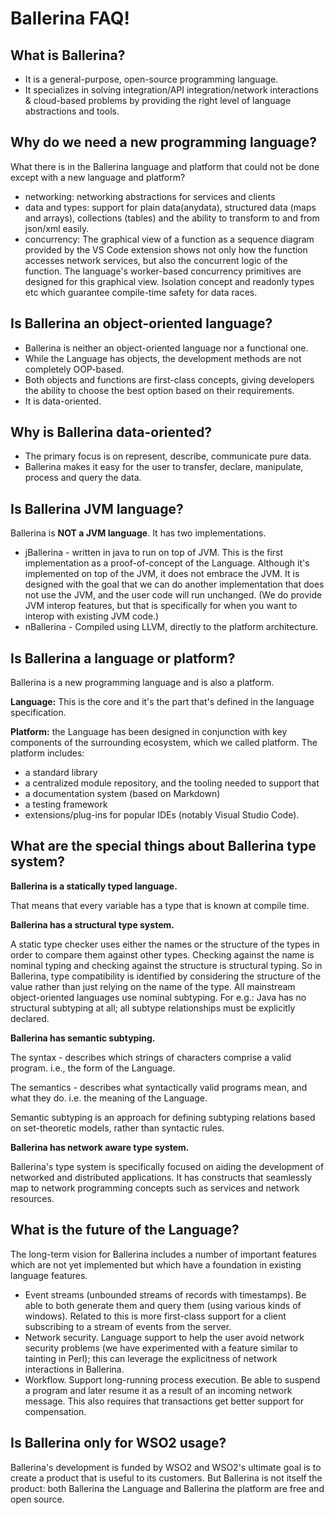 # Ballerina FAQ!

## What is Ballerina?

- It is a general-purpose, open-source programming language. 
- It specializes in solving integration/API integration/network interactions & cloud-based problems by providing the right level of language abstractions and tools.

## Why do we need a new programming language?

What there is in the Ballerina language and platform that could not be done except with a new language and platform?

- networking: networking abstractions for services and clients
- data and types: support for plain data(anydata), structured data (maps and arrays), collections (tables) and the ability to transform to and from json/xml easily. 
- concurrency: The graphical view of a function as a sequence diagram provided by the VS Code extension shows not only how the function accesses network services, but also the concurrent logic of the function. The language's worker-based concurrency primitives are designed for this graphical view. Isolation concept and readonly types etc which guarantee compile-time safety for data races. 

## Is Ballerina an object-oriented language?

- Ballerina is neither an object-oriented language nor a functional one.
- While the Language has objects, the development methods are not completely OOP-based.
- Both objects and functions are first-class concepts, giving developers the ability to choose the best option based on their requirements.
- It is data-oriented.

## Why is Ballerina data-oriented?

- The primary focus is on represent, describe, communicate pure data.
- Ballerina makes it easy for the user to transfer, declare, manipulate, process and query the data.

## Is Ballerina JVM language?

Ballerina is **NOT a JVM language**.
It has two implementations.
- jBallerina - written in java to run on top of JVM. This is the first implementation as a proof-of-concept of the Language. Although it's implemented on top of the JVM, it does not embrace the JVM. It is designed with the goal that we can do another implementation that does not use the JVM, and the user code will run unchanged. (We do provide JVM interop features, but that is specifically for when you want to interop with existing JVM code.)
- nBallerina - Compiled using LLVM, directly to the platform architecture.

## Is Ballerina a language or platform?

Ballerina is a new programming language and is also a platform.

**Language:** This is the core and it's the part that's defined in the language specification.

**Platform:** the Language has been designed in conjunction with key components of the surrounding ecosystem, which we called platform. 
The platform includes:
- a standard library
- a centralized module repository, and the tooling needed to support that
- a documentation system (based on Markdown)
- a testing framework
- extensions/plug-ins for popular IDEs (notably Visual Studio Code).
 
## What are the special things about Ballerina type system?

**Ballerina is a statically typed language.**

That means that every variable has a type that is known at compile time. 

**Ballerina has a structural type system.**

A static type checker uses either the names or the structure of the types in order to compare them against other types. Checking against the name is nominal typing and checking against the structure is structural typing. So in Ballerina, type compatibility is identified by considering the structure of the value rather than just relying on the name of the type. All mainstream object-oriented languages use nominal subtyping. For e.g.: Java has no structural subtyping at all; all subtype relationships must be explicitly declared. 

**Ballerina has semantic subtyping.**

The syntax - describes which strings of characters comprise a valid program. i.e., the form of the Language. 

The semantics - describes what syntactically valid programs mean, and what they do. i.e. the meaning of the Language. 

Semantic subtyping is an approach for defining subtyping relations based on set-theoretic models, rather than syntactic rules.

**Ballerina has network aware type system.** 

Ballerina's type system is specifically focused on aiding the development of networked and distributed applications. It has constructs that seamlessly map to network programming concepts such as services and network resources.

## What is the future of the Language?

The long-term vision for Ballerina includes a number of important features which are not yet implemented but which have a foundation in existing language features.
- Event streams (unbounded streams of records with timestamps). Be able to both generate them and query them (using various kinds of windows). Related to this is more first-class support for a client subscribing to a stream of events from the server.
- Network security. Language support to help the user avoid network security problems (we have experimented with a feature similar to tainting in Perl); this can leverage the explicitness of network interactions in Ballerina.
- Workflow. Support long-running process execution. Be able to suspend a program and later resume it as a result of an incoming network message. This also requires that transactions get better support for compensation.

## Is Ballerina only for WSO2 usage?

Ballerina's development is funded by WSO2 and WSO2's ultimate goal is to create a product that is useful to its customers. 
But Ballerina is not itself the product: both Ballerina the Language and Ballerina the platform are free and open source. 





